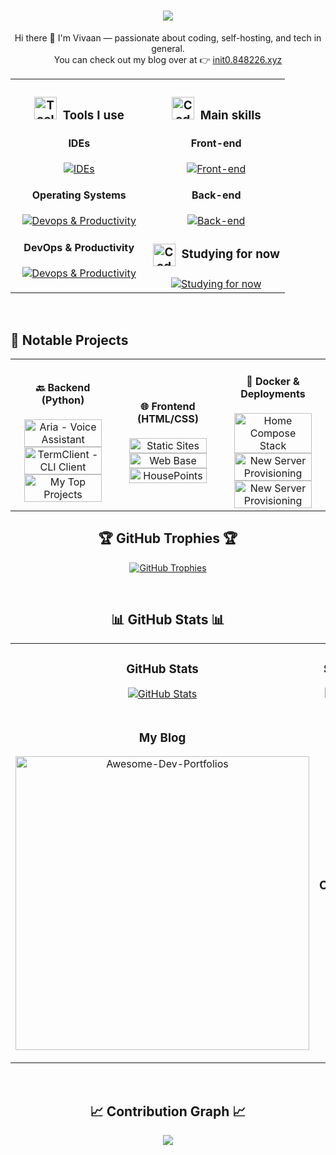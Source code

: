 <h1 align="center">
  <img src="https://capsule-render.vercel.app/api?type=waving&height=300&theme=tokyonight&text=Hey%20there!&section=header&descSize=20&descAlign=50&descAlignY=67&textBg=false&animation=twinkling&reversal=false"><br />
</h1>

<p align="center">
  Hi there 👋 I'm Vivaan — passionate about coding, self-hosting, and tech in general.<br>
  You can check out my blog over at 👉 <a href="https://init0.848226.xyz/">init0.848226.xyz</a>
</p>


<!-- SKILLS & MAIN SKILLS TWO COLUMN LAYOUT -->
<table width="100%" style="border-collapse: collapse; border: none;">
  <tr style="border: none;">
    <td width="50%" valign="top" style="border: none;">
      <h3 align="center"><img src="https://media.giphy.com/media/UuYtvq24KIj6I38nQ1/giphy.gif" width="36" alt="ToolsUsed-gif">&nbsp; Tools I use</h3>
      <h4 align="center">IDEs</h4>
      <div align="center">
        <a href="https://skillicons.dev" target="_blank">
          <img src="https://skillicons.dev/icons?i=vscode&theme=dark" alt="IDEs" />
        </a>
      </div>
      <h4 align="center">Operating Systems</h4>
      <div align="center">
        <a href="https://skillicons.dev" target="_blank">
          <img src="https://skillicons.dev/icons?i=windows,linux,debian,ubuntu&theme=dark" alt="Devops & Productivity" />
        </a>
      </div>
      <h4 align="center">DevOps & Productivity</h4>
      <div align="center">
        <a href="https://skillicons.dev" target="_blank">
          <img src="https://skillicons.dev/icons?i=github,git,notion,postman,docker&theme=dark" alt="Devops & Productivity" />
        </a>
      </div>
    </td>
    <td width="50%" valign="top" style="border: none;">
      <h3 align="center"><img src="https://media.giphy.com/media/v1.Y2lkPTc5MGI3NjExMDIzYzk0ODBlYWRlYjliZGEwNDNhZDc3YTY1NzEyMzAyYmMxOTBkOCZlcD12MV9pbnRlcm5hbF9naWZzX2dpZklkJmN0PXM/LmrjyYSZE60bHpn2Bg/giphy.gif" width="36" alt="CodeSkills-gif">&nbsp; Main skills</h3>
      <h4 align="center">Front-end</h4>
      <div align="center">
        <a href="https://skillicons.dev" target="_blank">
          <img src="https://skillicons.dev/icons?i=js,html,css&theme=dark" alt="Front-end" />
        </a>
      </div>
      <h4 align="center">Back-end</h4>
      <div align="center">
        <a href="https://skillicons.dev" target="_blank">
          <img src="https://skillicons.dev/icons?i=python,fastapi&theme=dark" alt="Back-end" />
        </a>
      </div>
      <h3 align="center"><img align="center" src="https://media.giphy.com/media/hfnkqlWI5Oh91vsvcw/giphy.gif" width="36" alt="CodeLearning-gif"/>&nbsp; Studying for now</h3>
      <div align="center">
        <a href="https://skillicons.dev" target="_blank">
          <img src="https://skillicons.dev/icons?i=react,c&theme=dark" alt="Studying for now" />
        </a>
      </div>
    </td>
  </tr>
</table>

<br>

## 🧠 Notable Projects

<table width="100%" style="border-collapse: collapse; border: none;">
  <tr style="border: none;">
    <td width="33%" align="center" style="border: none;">
      <h4>🔙 Backend (Python)</h4>
      <a href="https://github.com/vmd1/Aria-Complete">
    <img align="center" style="width:90%;max-width:470px;" src="https://github-readme-stats.vercel.app/api/pin/?username=vmd1&repo=Aria-Complete&theme=tokyonight&show_owner=true&hide_border=true&no-frame=true" alt="Aria - Voice Assistant" />
      </a>
      <a href="https://github.com/vmd1/TermClient">
    <img align="center" style="width:90%;max-width:470px;" src="https://github-readme-stats.vercel.app/api/pin/?username=vmd1&repo=TermClient&theme=tokyonight&show_owner=true&hide_border=true&no-frame=true" alt="TermClient - CLI Client" />
      </a>
      <a href="https://github.com/vmd1/My-Top-Projects">
    <img align="center" style="width:90%;max-width:470px;" src="https://github-readme-stats.vercel.app/api/pin/?username=vmd1&repo=My-Top-Projects&theme=tokyonight&show_owner=true&hide_border=true&no-frame=true" alt="My Top Projects" />
      </a>
  </td>
  <td width="33%" align="center" style="border: none;">
      <h4>🌐 Frontend (HTML/CSS)</h4>
      <a href="https://github.com/vmd1/My-Top-Projects/tree/main/WebSites">
    <img align="center" style="width:90%;max-width:470px;" src="https://github-readme-stats.vercel.app/api/pin/?username=vmd1&repo=My-Top-Projects&theme=tokyonight&show_owner=true&hide_border=true&no-frame=true" alt="Static Sites" />
      </a>
      <a href="https://github.com/vmd1/web-base">
    <img align="center" style="width:90%;max-width:470px;" src="https://github-readme-stats.vercel.app/api/pin/?username=vmd1&repo=web-base&theme=tokyonight&show_owner=true&hide_border=true&no-frame=true" alt="Web Base" />
      </a>
      <a href="https://github.com/vmd1/housepoints">
    <img align="center" style="width:90%;max-width:470px;" src="https://github-readme-stats.vercel.app/api/pin/?username=vmd1&repo=housepoints&theme=tokyonight&show_owner=true&hide_border=true&no-frame=true" alt="HousePoints" />
      </a>
  </td>
  <td width="33%" align="center" style="border: none;">
      <h4>🐳 Docker & Deployments</h4>
      <a href="https://github.com/vmd1/home-compose">
    <img align="center" style="width:90%;max-width:470px;" src="https://github-readme-stats.vercel.app/api/pin/?username=vmd1&repo=home-compose&theme=tokyonight&show_owner=true&hide_border=true&no-frame=true" alt="Home Compose Stack" />
      </a>
      <a href="https://github.com/vmd1/new-server-provision">
    <img align="center" style="width:90%;max-width:470px;" src="https://github-readme-stats.vercel.app/api/pin/?username=vmd1&repo=new-server-provision&theme=tokyonight&show_owner=true&hide_border=true&no-frame=true" alt="New Server Provisioning" />
      </a>
      <a href="https://github.com/vmd1/scripts">
    <img align="center" style="width:90%;max-width:470px;" src="https://github-readme-stats.vercel.app/api/pin/?username=vmd1&repo=scripts&theme=tokyonight&show_owner=true&hide_border=true&no-frame=true" alt="New Server Provisioning" />
      </a>
    </td>
  </tr>
</table>

<!--Trophies Section-->   
<h2 align="center">🏆 GitHub Trophies 🏆</h2>
<p align="center">
  <a href="https://github.com/vmd1">
    <picture>
    <source media="(prefers-color-scheme: dark)" srcset="https://github-profile-trophy.vercel.app/?username=vmd1&no-bg=true&row=2&column=6&margin-w=20&margin-h=20&theme=tokyonight&no-frame=true">
      <source media="(prefers-color-scheme: light)" srcset="https://github-profile-trophy.vercel.app/?username=vmd1&no-bg=true&row=2&column=6&margin-w=20&margin-h=20&theme=tokyonight&no-frame=true">
      <img alt="GitHub Trophies" src="https://github-profile-trophy.vercel.app/?username=vmd1&no-bg=true&no-frame=true&row=2&column=6&margin-w=20&margin-h=20&theme=tokyonight&no-frame=true">
    </picture>
  </a>
</p>
<br />

<!--Github stats Table--> 
<h2 align="center">📊 GitHub Stats 📊</h2>

<table width="100%" style="border-collapse: collapse; border: none;">
  <tr style="border: none;">
    <td width="50%" style="border: none;">
      <h3 align="center"><strong>GitHub Stats</strong></h3>
      <p align="center">
        <a href="https://github.com/vmd1">
            <img align="center" src="https://github-readme-stats.vercel.app/api?username=vmd1&count_private=true&show_icons=true&theme=tokyonight&rank_icon=github&hide=prs,issues,contribs&show=reviews,prs_merged,prs_merged_percentage&hide_border=true&no-frame=true" alt="GitHub Stats" />
        </a>
      </p>
  </td>
  <td width="50%" style="border: none;">
      <h3 align="center"><strong>Streak Stats</strong></h3>
      <p align="center">
        <a href="https://github.com/vmd1">
            <img align="center" src="https://streak-stats.demolab.com?user=vmd1&theme=tokyonight&hide_border=true" alt="Streak Stats" />
        </a>
      </p>
    </td>
  </tr>
  <tr style="border: none;">
    <td width="50%" style="border: none;">
      <h3 align="center"><strong>My Blog</strong></h3>
      <p align="center">
        <a href="init0.848226.xyz">
            <img align="center" width="470" src="https://github-readme-stats.vercel.app/api/pin/?username=vmd1&repo=init0&theme=tokyonight&show_owner=trueffff&hide_border=true&no-frame=true" alt="Awesome-Dev-Portfolios" />
        </a>
      </p>
  </td>
  <td width="50%" style="border: none;">
      <h3 align="center"><strong>Top Contributions</strong></h3>
      <p align="center">
        <a href="https://github.com/vmd1">
            <img align="center" src="https://github-contributor-stats.vercel.app/api?username=vmd1&limit=2&theme=tokyonight&show_owner=true&combine_all_yearly_contributions=false&hide_border=true" alt="Top Repo" />
        </a>
      </p>
    </td>
  </tr>
</table>
<br />

<!--Contribution Graph-->
<h2 align="center">📈 Contribution Graph 📈</h2>
<div align="center">
    <img src="https://github-readme-activity-graph.vercel.app/graph?username=vmd1&theme=tokyo-night&area=false&hide_border=true" border-radius="15">
</div>